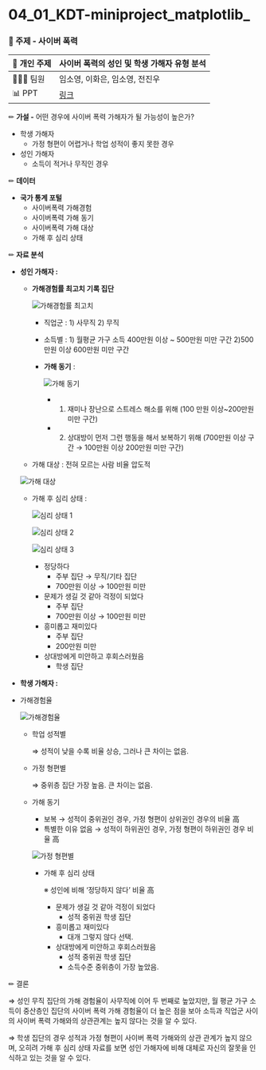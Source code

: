 # 04_01_KDT-miniproject_matplotlib_

### 📝 주제 - 사이버 폭력

| 📄 개인 주제 | 사이버 폭력의 성인 및 학생 가해자 유형 분석 |
| --- | --- |
| 🙍🏻‍♂️ 팀원  | 임소영, 이화은, 임소영, 전진우 |
| 📊 PPT | [링크](https://buly.kr/87z6wbF) |

✏  **가설 -** 어떤 경우에 사이버 폭력 가해자가 될 가능성이 높은가?

- 학생 가해자
    - 가정 형편이 어렵거나 학업 성적이 좋지 못한 경우
- 성인 가해자
    - 소득이 적거나 무직인 경우

✏  **데이터**

- **국가 통계 포털**
    - 사이버폭력 가해경험
    - 사이버폭력 가해 동기
    - 사이버폭력 가해 대상
    - 가해 후 심리 상태
    

✏  **자료 분석**

- **성인 가해자 :**
    - **가해경험률 최고치 기록 집단**
        
        ![가해경험률 최고치](https://prod-files-secure.s3.us-west-2.amazonaws.com/3bef47d6-69c9-486a-bacc-b7084d4e7ad2/09e4e1c8-a31d-41e9-aef1-d7f813b31e31/Untitled.png)
        
        - 직업군 : 1) 사무직 2) 무직
        - 소득별 : 1) 월평균 가구 소득 400만원 이상 ~ 500만원 미만 구간 2)500만원 이상 600만원 미만 구간
        - **가해 동기** :
            
            ![가해 동기](https://prod-files-secure.s3.us-west-2.amazonaws.com/3bef47d6-69c9-486a-bacc-b7084d4e7ad2/2d7ec835-1fc5-4ab5-9cc2-df24b7dbf5fa/Untitled.png)
            
            - 1) 재미나 장난으로 스트레스 해소를 위해 (100 만원 이상~200만원 미만 구간)
            - 2) 상대방이 먼저 그런 행동을 해서 보복하기 위해 (700만원 이상 구간 → 100만원 이상 200만원 미만 구간)
    - 가해 대상 : 전혀 모르는 사람 비율 압도적
    
    ![가해 대상](https://prod-files-secure.s3.us-west-2.amazonaws.com/3bef47d6-69c9-486a-bacc-b7084d4e7ad2/306eb38b-97e5-4e06-be5e-46e33792c888/Untitled.png)
    
    - 가해 후 심리 상태 :
        
        ![심리 상태 1](https://prod-files-secure.s3.us-west-2.amazonaws.com/3bef47d6-69c9-486a-bacc-b7084d4e7ad2/ee0e04ea-d0f8-40fd-9616-b900eaa40af5/Untitled.png)
        
        ![심리 상태 2](https://prod-files-secure.s3.us-west-2.amazonaws.com/3bef47d6-69c9-486a-bacc-b7084d4e7ad2/d9cb44e7-1d17-458c-a1fc-916e9e8ca88a/Untitled.png)
        
        ![심리 상태 3](https://prod-files-secure.s3.us-west-2.amazonaws.com/3bef47d6-69c9-486a-bacc-b7084d4e7ad2/f60d097c-744d-4ac8-84c0-0c142760a235/Untitled.png)
        
        - 정당하다
            - 주부 집단 →  무직/기타 집단
            - 700만원 이상 → 100만원 미만
        - 문제가 생길 것 같아 걱정이 되었다
            - 주부 집단
            - 700만원 이상 → 100만원 미만
        - 흥미롭고 재미있다
            - 주부 집단
            - 200만원 미만
        - 상대방에게 미안하고 후회스러웠음
            - 학생 집단
    
- **학생 가해자 :**
- 가해경험율
    
    ![가해경험율](https://prod-files-secure.s3.us-west-2.amazonaws.com/3bef47d6-69c9-486a-bacc-b7084d4e7ad2/77a05275-49d1-4571-aa71-8bcbe653b027/Untitled.png)
    
    - 학업 성적별
        
        ⇒ 성적이 낮을 수록 비율 상승, 그러나 큰 차이는 없음.
      
    - 가정 형편별
    
        ⇒ 중위층 집단 가장 높음. 큰 차이는 없음.
        
    - 가해 동기
        - 보복 → 성적이 중위권인 경우, 가정 형편이 상위권인 경우의 비율 高
        - 특별한 이유 없음 → 성적이 하위권인 경우, 가정 형편이 하위권인 경우 비율 高
       
        
        ![가정 형편별](https://prod-files-secure.s3.us-west-2.amazonaws.com/3bef47d6-69c9-486a-bacc-b7084d4e7ad2/e5d91757-1ab2-4d7d-9104-d076d1d3810e/Untitled.png)


      - 가해 후 심리 상태
    
        ※ 성인에 비해 ‘정당하지 않다’ 비율 高
        
        - 문제가 생길 것 같아 걱정이 되었다
            - 성적 중위권 학생 집단
        - 흥미롭고 재미있다
            - 대개 그렇지 않다 선택.
        - 상대방에게 미안하고 후회스러웠음
            - 성적 중위권 학생 집단
            - 소득수준 중위층이 가장 높았음.
         
✏ 결론

⇒ 성인 무직 집단의 가해 경험율이 사무직에 이어 두 번째로 높았지만, 월 평균 가구 소득이 중산층인 집단의 사이버 폭력 가해 경험율이 더 높은 점을 보아 소득과 직업군 사이의 사이버 폭력 가해와의 상관관계는 높지 않다는 것을 알 수 있다.

⇒ 학생 집단의 경우 성적과 가정 형편이 사이버 폭력 가해와의 상관 관계가 높지 않으며, 오히려 가해 후 심리 상태 자료를 보면 성인 가해자에 비해 대체로 자신의 잘못을 인식하고 있는 것을 알 수 있다.



